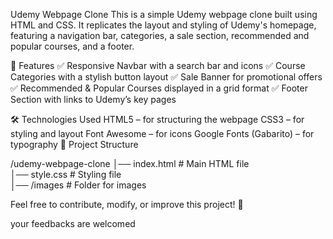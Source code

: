 Udemy Webpage Clone
This is a simple Udemy webpage clone built using HTML and CSS. It replicates the layout and styling of Udemy's homepage, featuring a navigation bar, categories, a sale section, recommended and popular courses, and a footer.

🚀 Features
✅ Responsive Navbar with a search bar and icons
✅ Course Categories with a stylish button layout
✅ Sale Banner for promotional offers
✅ Recommended & Popular Courses displayed in a grid format
✅ Footer Section with links to Udemy’s key pages

🛠 Technologies Used
HTML5 – for structuring the webpage
CSS3 – for styling and layout
Font Awesome – for icons
Google Fonts (Gabarito) – for typography
📂 Project Structure

/udemy-webpage-clone
│── index.html      # Main HTML file  
│── style.css       # Styling file  
│── /images        # Folder for images  


Feel free to contribute, modify, or improve this project! 🚀

your feedbacks are welcomed








